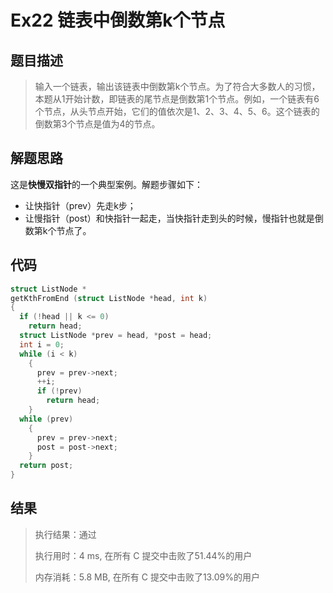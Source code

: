 # Ex22 链表中倒数第k个节点

## 题目描述

> 输入一个链表，输出该链表中倒数第k个节点。为了符合大多数人的习惯，本题从1开始计数，即链表的尾节点是倒数第1个节点。例如，一个链表有6个节点，从头节点开始，它们的值依次是1、2、3、4、5、6。这个链表的倒数第3个节点是值为4的节点。
>

## 解题思路

这是**快慢双指针**的一个典型案例。解题步骤如下：

* 让快指针（prev）先走k步；
* 让慢指针（post）和快指针一起走，当快指针走到头的时候，慢指针也就是倒数第k个节点了。

## 代码

```c
struct ListNode *
getKthFromEnd (struct ListNode *head, int k)
{
  if (!head || k <= 0)
    return head;
  struct ListNode *prev = head, *post = head;
  int i = 0;
  while (i < k)
    {
      prev = prev->next;
      ++i;
      if (!prev)
        return head;
    }
  while (prev)
    {
      prev = prev->next;
      post = post->next;
    }
  return post;
}
```

## 结果

> 执行结果：通过
>
> 执行用时：4 ms, 在所有 C 提交中击败了51.44%的用户
>
> 内存消耗：5.8 MB, 在所有 C 提交中击败了13.09%的用户